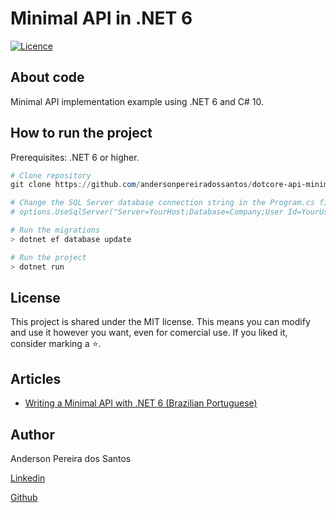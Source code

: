 # Minimal API in .NET 6

[![Licence](https://img.shields.io/npm/l/react)](https://github.com/andersonpereiradossantos/dotcore-api-minimal/blob/master/LICENSE) 

## About code

Minimal API implementation example using .NET 6 and C# 10.


## How to run the project

Prerequisites: .NET 6 or higher.

```powershell
# Clone repository
git clone https://github.com/andersonpereiradossantos/dotcore-api-minimal.git

# Change the SQL Server database connection string in the Program.cs file in:
# options.UseSqlServer("Server=YourHost;Database=Company;User Id=YourUser;Password=YourPassword;");

# Run the migrations
> dotnet ef database update

# Run the project
> dotnet run
```

## License
This project is shared under the MIT license. This means you can modify and use it however you want, even for comercial use. If you liked it, consider marking a ⭐️.

## Articles

* [Writing a Minimal API with .NET 6 (Brazilian Portuguese)](https://www.linkedin.com/pulse/escrevendo-uma-minimal-api-com-net-6-pereira-dos-santos-ctfl/?trackingId=4k1NG0VuSZ2HnYhANfcRMQ%3D%3D)

## Author

Anderson Pereira dos Santos

[Linkedin](https://www.linkedin.com/in/andersonpereirasantos)

[Github](https://github.com/andersonpereiradossantos)
